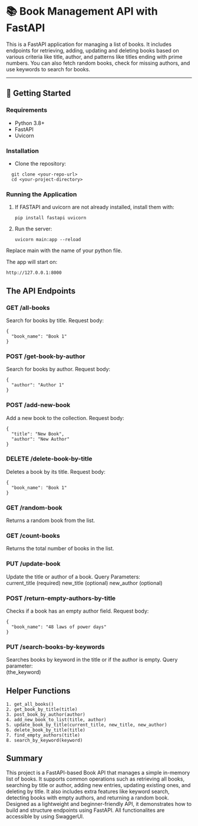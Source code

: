 # :books: Book Management API with FastAPI

This is a FastAPI application for managing a list of books. It includes endpoints for retrieving, adding, updating and deleting books based on various criteria like title, author, and patterns like titles ending with prime numbers. You can also fetch random books, check for missing authors, and use keywords to search for books.

---

## :rocket: Getting Started

### Requirements

- Python 3.8+
- FastAPI
- Uvicorn

### Installation

- Clone the repository:
 ```
   git clone <your-repo-url>
   cd <your-project-directory>
 ```

### Running the Application
1. If FASTAPI and uvicorn are not already installed, install them with:
   ```
   pip install fastapi uvicorn
   ```
3. Run the server:
    ```
    uvicorn main:app --reload
     ```
Replace main with the name of  your python file.

The app will start on:
```
http://127.0.0.1:8000
```
## The API Endpoints
### GET /all-books  
Search for books by title.
Request body:  
```
{
  "book_name": "Book 1"
}
```
### POST /get-book-by-author
Search for books by author.
Request body:  
```
{
  "author": "Author 1"
}
```
### POST /add-new-book
Add a new book to the collection.
Request body:  
```
{
  "title": "New Book",
  "author": "New Author"
}
```

### DELETE /delete-book-by-title
Deletes a book by its title.
Request body:  
```
{
  "book_name": "Book 1"
}
```

### GET /random-book
Returns a random book from the list.

### GET /count-books
Returns the total number of books in the list.

### PUT /update-book
Update the title or author of a book.
Query Parameters:  
current_title (required)
new_title (optional)
new_author (optional)

### POST /return-empty-authors-by-title
Checks if a book has an empty author field.
Request body:  
```
{
  "book_name": "48 laws of power days"
}
```
### PUT /search-books-by-keywords
Searches books by keyword in the title or if the author is empty.
Query parameter:  
(the_keyword)

## Helper Functions
```
1. get_all_books()
2. get_book_by_title(title)
3. post_book_by_author(author)
4. add_new_book_to_list(title, author)
5. update_book_by_title(current_title, new_title, new_author)
6. delete_book_by_title(title)
7. find_empty_authors(title)
8. search_by_keyword(keyword)
```
## Summary
This project is a FastAPI-based Book API that manages a simple in-memory list of books. It supports common operations such as retrieving all books, searching by title or author, adding new entries, updating existing ones, and deleting by title. It also includes extra features like keyword search, detecting books with empty authors, and returning a random book. Designed as a lightweight and beginner-friendly API, it demonstrates how to build and structure endpoints using FastAPI. All functionalites are accessible by using SwaggerUI.
